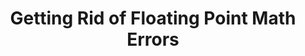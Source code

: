 ---
title: Getting Rid of Floating Point Math Errors
tags: 
 - project:oxifluxion
published: false
---
